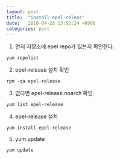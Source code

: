 ```yaml
---
layout: post
title:  "install epel-releas"
date:   2016-04-28 13:52:24 +0900
categories: post
---
```

1. 먼저 저장소에 epel repo가 있는지 확인한다.
```
yum repolist
```

2. epel-release 설치 확인
```
rpm -qa epel-release
```

3. 없다면 epel-release.noarch 확인
```
yum list epel-release
```

4. epel-release 설치
```
yum install epel-release
```

5. yum update
```
yum update
```